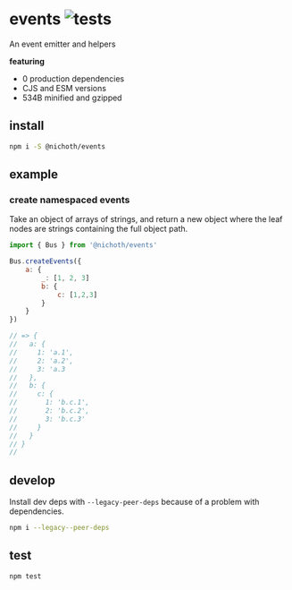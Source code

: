 # events ![tests](https://github.com/nichoth/events/actions/workflows/nodejs.yml/badge.svg)
An event emitter and helpers

__featuring__
* 0 production dependencies
* CJS and ESM versions
* 534B minified and gzipped

## install
```bash
npm i -S @nichoth/events
```

## example

### create namespaced events
Take an object of arrays of strings, and return a new object where the leaf nodes are strings containing the full object path.

```js
import { Bus } from '@nichoth/events'

Bus.createEvents({
    a: {
        _: [1, 2, 3]
        b: {
            c: [1,2,3]
        }
    }
})

// => {
//   a: {
//     1: 'a.1',
//     2: 'a.2',
//     3: 'a.3
//   },
//   b: {
//     c: {
//       1: 'b.c.1',
//       2: 'b.c.2',
//       3: 'b.c.3'
//     }
//   }
// }
//
```

## develop
Install dev deps with `--legacy-peer-deps` because of a problem with dependencies.

```bash
npm i --legacy--peer-deps
```

## test
```bash
npm test
```
